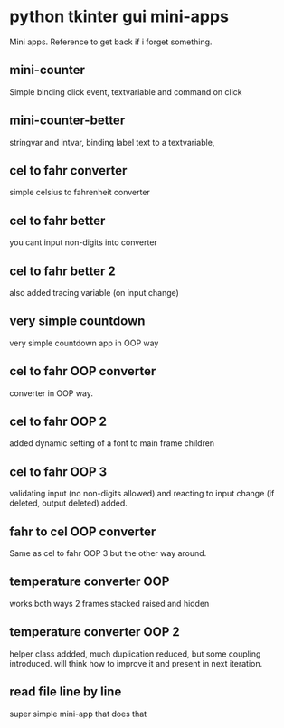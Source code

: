 # python tkinter gui mini-apps
Mini apps. Reference to get back if i forget something.

## mini-counter
Simple binding click event, textvariable and command on click

## mini-counter-better
stringvar and intvar, binding label text to a textvariable,

## cel to fahr converter
simple celsius to fahrenheit converter

## cel to fahr better
you cant input non-digits into converter

## cel to fahr better 2
also added tracing variable (on input change)

## very simple countdown
very simple countdown app in OOP way

## cel to fahr OOP converter
converter in OOP way.

## cel to fahr OOP 2 
added dynamic setting of a font to main frame children

## cel to fahr OOP 3
validating input (no non-digits allowed) and reacting to input change (if deleted, output deleted) added.

## fahr to cel OOP converter
Same as cel to fahr OOP 3 but the other way around.

## temperature converter OOP
works both ways 2 frames stacked raised and hidden

## temperature converter OOP 2 
helper class addded, much duplication reduced, but some coupling introduced. will think how to improve it and present in next iteration.

## read file line by line
super simple mini-app that does that